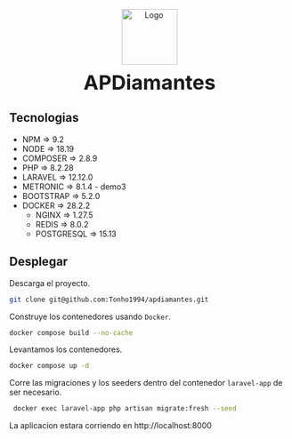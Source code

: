 <div align="center">
    <img src="resources/assets/apdiamantes/media/logo_blanco_2.png" alt="Logo" style="height: 100px;">
    <div style="font-size: 36px; font-weight: bold; margin-top: 10px;">APDiamantes</div>
</div>

## Tecnologias

- NPM         => 9.2
- NODE        => 18.19
- COMPOSER    => 2.8.9
- PHP         => 8.2.28
- LARAVEL     => 12.12.0
- METRONIC    => 8.1.4 - demo3
- BOOTSTRAP   => 5.2.0
- DOCKER      => 28.2.2
  - NGINX      => 1.27.5
  - REDIS      => 8.0.2
  - POSTGRESQL  => 15.13

## Desplegar

Descarga el proyecto.
```bash
git clone git@github.com:Tonho1994/apdiamantes.git
```

Construye los contenedores usando `Docker`.
```bash
docker compose build --no-cache
```

Levantamos los contenedores.
```bash
docker compose up -d
```

Corre las migraciones y los seeders dentro del contenedor `laravel-app` de ser necesario.
```bash
 docker exec laravel-app php artisan migrate:fresh --seed
```

La aplicacion estara corriendo en http://localhost:8000

